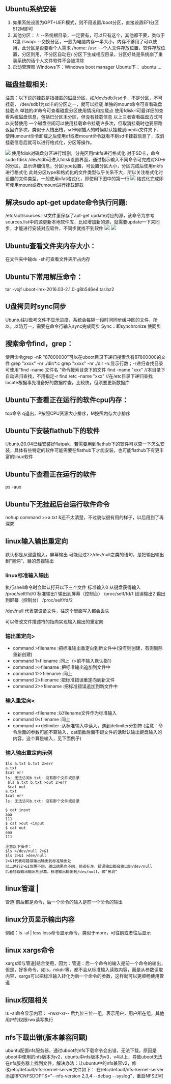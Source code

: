 ## Ubuntu系统安装
1. 如果系统设置为GPT+UEFI模式，则不用设置/boot分区，直接设置EFI分区512M即可
2. 其他分区：
/: --系统根目录，一定要有，可以只有这个，其他都不要，类似于C盘
/swap: --交换分区，一般为电脑内存一半大小，内存不够用了可以使用，此分区是否要看个人需求
/home:	/usr: --个人文件存放位置，软件存放位置，分区则用，不分区自动在/:分区下生成相应目录，分区好处是系统崩了重装系统的话个人文件软件不会被清除
3. 启动管理器
Windows下：Windows boot manager
Ubuntu下： ubuntu….

## 磁盘挂载相关:
注意：以下说的挂载是指挂载的磁盘分区，如/dev/sdb为sd卡，不是分区，不可挂载，
/dev/sdb1为sd卡的分区之一，就可以挂载
单独的mount命令可查看磁盘挂载点
单独的df命令可查看磁盘分区使用情况和挂载点
使用fdisk-l可最详细的查看系统磁盘信息，包括已分区未分区，但没有挂载信息
以上三者查看磁盘方式可以交替使用
一个磁盘空间可以使用挂载命令挂载许多次，但取消挂载时也要原路返回许多次，类似于入栈出栈，sd卡刚插入的时候默认挂载到media文件夹下，使用umount命令卸载之后使用df或者mount命令就看不到sd卡挂载信息了，取消挂载信息后就可以进行格式化，分区等操作。

![](1.png)
使用fdisk对磁盘分区进行增删，分完区用mkfs进行格式化
对于SD卡，命令sudo fdisk /dev/sdb可进入fdisk设置界面，通过指示输入不同命令可完成对SD卡的分区，显示详细信息，分区type设置，可设置分区大小，分区完成后使用mkfs进行格式化
此处分区type和格式化的文件类型似乎关系不大，所以关注格式化时设置的文件类型，一般使用vfat格式化，即使用下图中的第一行
![](2.png)
格式化完成即可使用mount或者umount进行挂载卸载

## 解决sudo apt-get update命令执行问题:
/etc/apt/sources.list文件里保存了apt-get update对应的源，该命令为参考sources.list中的源更新本地软件库，比如增加新的源，就需要update一下来同步，才能进行安装对应软件，不同步就找不到软件
![](3.png)
![](4.png)

## Ubuntu查看文件夹内存大小：
在文件夹中输du -sh可查看文件夹所占内存

## Ubuntu下常用解压命令：
tar -vxjf uboot-imx-2016.03-2.1.0-g8b546e4.tar.bz2

## U盘拷贝时sync同步
Ubuntu往U盘考文件不显示进度，系统会每隔一段时间同步缓冲区的文件，所以，以防万一，需要在命令行输入sync完成同步
Sync：即synchronize 使同步

## 搜索命令find，grep：
使用命令grep -nR "87800000"可以在uboot目录下递归搜索含有87800000的文件
grep "xxxx" -nr ./dir/*.c
grep "xxxx" -nr ./dir
-n:显示行数；-r递归查找目录
可使用“find -name 文件名 ”命令搜索目录下的文件
find -name "xxx"	//本目录下自动递归查找，不用指定-r
find /etc -name "xxx"	//在/etc目录下递归查找
locate根据事先准备好的数据库查，比较快，但须要更新数据库
## Ubuntu下查看正在运行的软件cpu内存：
top命令
q退出，P按照CPU资源大小排序，M按照内存大小排序

## Ubuntu下安装flathub下的软件
Ubuntu20.04已经安装好flatpak，若需要用到flathub下的软件可以查一下怎么安装，具体有些特定的软件可能需要在flathub下才能安装，也可能flathub下有更丰富的linux软件

## Ubuntu下查看正在运行的软件
ps -aux

## Ubuntu下无挂起后台运行软件命令
nohup command >>a.txt &还不太清楚，不过貌似很有用的样子，以后用到了再深究

## linux输入输出重定向

默认都是从键盘输入，屏幕输出
可能见过2>/dev/null之类的语句，是把输出输出到“黑洞”，目的忽视输出

### linux标准输入输出
执行shell命令时会默认打开以下三个文件
标准输入0	从键盘获得输入 /proc/self/fd/0
标准输出1	输出到屏幕（控制台）	/proc/self/fd/1
错误输出2	输出到屏幕（控制台）	/proc/self/fd/2

/dev/null 代表空设备文件，往这个里面写入都会丢失

可以修改文件描述符的指向实现输入输出的重定向

### 输出重定向>
- command >filename	:把标准输出重定向到新文件中(没有则创建，有则删除重新创建)
- command 1>filename :同上（>前不输入默认指1）
- command >>filename :把标准输出追加到文件中
- command 1>>filename :同上
- command 2>filename :把标准错误重定向到新文件
- command 2>>filename :把标准错误追加到新文件中

### 输入重定向<
- command <filename :以filename文件作为标准输入
- command 0<filename :同上
- command <<delimiter :从标准输入中读入，遇到delimiter分割符
(注意：命令后面的参数可能不算输入，cat函数后面不跟文件的话默认输出键盘输入的内容，这个算是输入，见下面例子)

### 输入输出重定向示例
```shell
$ls a.txt b.txt 2>err
a.txt
$cat err
ls: 无法访问b.txt: 没有那个文件或目录
 $ls a.txt b.txt >out 2>err
 $cat out
a.txt
$cat err
ls: 无法访问b.txt: 没有那个文件或目录

$ cat input
aaa
111
$ cat >out <input
$ cat out
aaa
111

注意以下操作：
$ls >/dev/null 2>&1
$ls 2>&1 >dev/null
2>&1代表将错误输出输出到标准输出处
以上两行2>&1位置不同，输出结果也不同，前者标准，错误输出都会输出到/dev/null
后者错误输出输出到屏幕，标准输出输出到/dev/null，即“黑洞”
```
		
## linux管道 |
管道|前后都是命令，后一个命令的输入是前一个命令的输出

## linux分页显示输出内容
例如：ls -al | less
less命令显示命令，类似于more，可往前或者往后显示

## linux xargs命令
xargs常与管道|结合使用，因为：管道：后一个命令的输入是前一个命令的输出，但是，好多命令，如ls，mkdir等，都不会从标准输入读取内容，而是从参数读取内容，xargs可以把标准输入转化为后一个命令的参数，这样就可以更顺畅使用管道

## linux权限相关
ls -al命令显示内容：
-rwxr-xr--
后九位三位一组，表示用户，用户所在组，其他用户的权限rwx读写执行

## nfs下载出错(版本兼容问题)
ubuntu配置nfs服务器，通过uboot的nfs下载命令会出错，无法下载，原因是uboot中使用的nfs版本为v2，ubuntu中nfs版本为v3，v4以上，导致uboot无法在nfs服务器上找到文件，解决办法：让ubuntu中的nfs兼容v2，修改/etc/default/nfs-kernel-server文件如下：
在/etc/default/nfs-kernel-server添加RPCNFSDOPTS="--nfs-version 2,3,4 --debug --syslog"，重启NFS即可